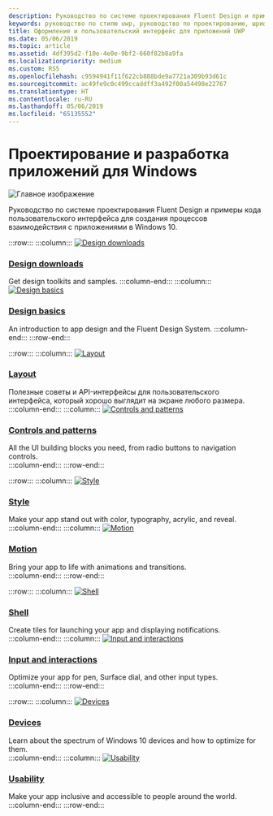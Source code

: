 ```yaml
---
description: Руководство по системе проектирования Fluent Design и примеры кода пользовательского интерфейса для создания процессов взаимодействия с приложениями в Windows 10
keywords: руководство по стилю uwp, руководство по проектированию, шрифтовое оформление, движение, звук, движение, разработка приложений
title: Оформление и пользовательский интерфейс для приложений UWP
ms.date: 05/06/2019
ms.topic: article
ms.assetid: 4df395d2-f10e-4e0e-9bf2-660f82b8a9fa
ms.localizationpriority: medium
ms.custom: RS5
ms.openlocfilehash: c9594941f11f622cb888bde9a7721a309b93d61c
ms.sourcegitcommit: ac49fe9c0c499ccaddff3a492f00a54498e22767
ms.translationtype: HT
ms.contentlocale: ru-RU
ms.lasthandoff: 05/06/2019
ms.locfileid: "65135552"
---
```

# <a name="design-and-code-windows-apps"></a>Проектирование и разработка приложений для Windows

![Главное изображение](images/ficon-1x.png)

Руководство по системе проектирования Fluent Design и примеры кода пользовательского интерфейса для создания процессов взаимодействия с приложениями в Windows 10.


:::row:::
    :::column:::
        <a href="downloads/index.md">
            <img src="images/downloads-1x.png" alt="Design downloads" />
        </a><br/>
        <h3><a href="downloads/index.md">Design downloads</a></h3>
        Get design toolkits and samples.
    :::column-end:::
    :::column:::
        <a href="basics/index.md">
            <img src="images/basics-1x.png" alt="Design basics" />
        </a><br/>
        <h3><a href="basics/index.md">Design basics</a></h3>
        An introduction to app design and the Fluent Design System.
    :::column-end:::
:::row-end:::

:::row:::
    :::column:::
        <a href="layout/index.md">
            <img src="images/layout-1x.png" alt="Layout" />
        </a><br/>
        <h3><a href="layout/index.md">Layout</a></h3>
       Полезные советы и API-интерфейсы для пользовательского интерфейса, который хорошо выглядит на экране любого размера. 
       <br/>
    :::column-end:::
    :::column:::
        <a href="controls-and-patterns/index.md">
            <img src="images/controls-1x.png" alt="Controls and patterns" />
        </a><br/>
        <h3><a href="controls-and-patterns/index.md">Controls and patterns</a></h3>
        All the UI building blocks you need, from radio buttons to navigation controls. 
        <br/>
    :::column-end:::
:::row-end:::

:::row:::
    :::column:::
        <a href="style/index.md">
            <img src="images/style-1x.png" alt="Style" />
        </a><br/>
        <h3><a href="style/index.md">Style</a></h3>
        Make your app stand out with color, typography, acrylic, and reveal.
        <br/>
    :::column-end:::
    :::column:::
        <a href="motion/index.md">
            <img src="images/motion-1x.png" alt="Motion" />
        </a><br/>
        <h3><a href="motion/index.md">Motion</a></h3>
        Bring your app to life with animations and transitions.
        <br/>
    :::column-end:::
:::row-end:::

:::row:::
    :::column:::
        <a href="shell/tiles-and-notifications/creating-tiles.md">
            <img src="images/shell-1x.png" alt="Shell" />
        </a><br/>
        <h3><a href="shell/tiles-and-notifications/creating-tiles.md">Shell</a></h3>
        Create tiles for launching your app and displaying notifications. 
        <br/>
    :::column-end:::
    :::column:::
        <a href="input/index.md">
            <img src="images/inputs-1x.png" alt="Input and interactions" />
        </a><br/>
        <h3><a href="input/index.md">Input and interactions</a></h3>
        Optimize your app for pen, Surface dial, and other input types.
        <br/> 
    :::column-end:::
:::row-end:::

:::row:::
    :::column:::
        <a href="devices/index.md">
            <img src="images/devices-1x.png" alt="Devices" />
        </a><br />
        <h3><a href="devices/index.md">Devices</a></h3>
        Learn about the spectrum of Windows 10 devices and how to optimize for them.
        <br/>
    :::column-end:::
    :::column:::
        <a href="usability/index.md">
            <img src="images/usability-1x.png" alt="Usability" />
        </a><br/>
        <h3><a href="usability/index.md">Usability</a></h3>
        Make your app inclusive and accessible to people around the world. 
        <br/>
    :::column-end:::
:::row-end:::
